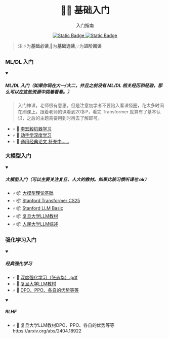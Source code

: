 <p align="center">
    <h1 align="center">🧑‍🎓 基础入门</h1>
    <p align="center">入门指南</p>
    <p align="center">
        <a href="https://github.com/PKU-DAIR">
            <img alt="Static Badge" src="https://img.shields.io/badge/%C2%A9-PKU--DAIR-%230e529d?labelColor=%23003985">
        </a>
        <a href="https://github.com/PKU-DAIR">
            <img alt="Static Badge" src="https://img.shields.io/badge/PKU--DAIR-black?logo=github">
        </a>
    </p>
</p>

> 注:⚡为**基础必读**,💎为**基础选读**,💡为**进阶阅读**


### ML/DL 入门

<details open>
<summary>

##### ML/DL 入门（如果你现在大一/大二，并且之前没有 ML/DL 相关经历和经验，那么可以在这些资源中挑着看看。）

</summary>

> 入门神课，老师很有意思。但是注意初学者不要陷入看课怪圈，花太多时间在刷课上。跟着老师的课看到20多P，看完 Transformer 就算有了基本认识，之后的主题需要用到时再去了解即可。

- `⚡` 📔 [李宏毅机器学习](https://www.bilibili.com/video/BV1Wv411h7kN/?share_source=copy_web&vd_source=f5a7a6bc8935280a6ac3bbea7f7740eb)
- `⚡` 📔 [动手学深度学习](https://zh.d2l.ai/)
- `⚡` 📔 [通用经典论文 补充中……](https://wcny4qa9krto.feishu.cn/docx/Koeld3IiOoZQnDxpKh8caEh2n4z?from=from_copylink)

</details>


### 大模型入门

<details open>
<summary>

##### 大模型入门（可以主要关注复旦、人大的教材。如果比较习惯听课也 ok）

</summary>

- `⚡` 📦 [大模型理论基础](https://github.com/datawhalechina/so-large-lm?tab=readme-ov-file)
- `⚡` 📦 [Stanford Transformer CS25](https://web.stanford.edu/class/cs25/)
- `⚡` 📦 [Stanford LLM Basic](https://stanford-cs324.github.io/winter2022/)
- `⚡` 📦 [复旦大学LLM教材](https://intro-llm.github.io/chapter/LLM-TAP.pdf)
- `⚡` 📦 [人民大学LLM综述](http://arxiv.org/abs/2303.18223)

</details>

### 强化学习入门

<details open>
<summary>

##### 经典强化学习

</summary>

- `⚡` 📘 [深度强化学习（张志华）.pdf](http://arxiv.org/abs/2303.18223)
- `⚡` 📘 [复旦大学LLM教材](https://intro-llm.github.io/chapter/LLM-TAP.pdf)
- `⚡` 📘 [DPO、PPO、各自的优势等等](https://arxiv.org/abs/2404.18922)

</details>

<details open>
<summary>

##### RLHF

</summary>

- `⚡` 📘 复旦大学LLM教材DPO、PPO、各自的优势等等https://arxiv.org/abs/2404.18922

</details>
